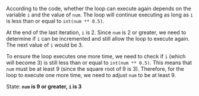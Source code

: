 According to the code, whether the loop can execute again depends on the variable `i` and the value of `num`. The loop will continue executing as long as `i` is less than or equal to `int(num ** 0.5)`. 

At the end of the last iteration, `i` is 2. Since `num` is 2 or greater, we need to determine if `i` can be incremented and still allow the loop to execute again. The next value of `i` would be 3. 

To ensure the loop executes one more time, we need to check if `i` (which will become 3) is still less than or equal to `int(num ** 0.5)`. This means that `num` must be at least 9 (since the square root of 9 is 3). Therefore, for the loop to execute one more time, we need to adjust `num` to be at least 9.

State: **`num` is 9 or greater, `i` is 3**